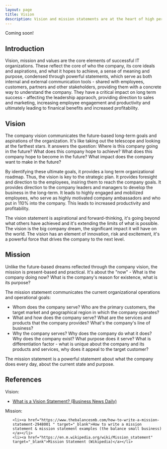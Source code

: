 ```yaml
---
layout: page
title: Vision
description: Vision and mission statements are at the heart of high performing IT organizations
---
```


<div class="alert alert-info" role="alert">
  Coming soon!
</div>

<h2>Introduction</h2>

Vision, mission and values are the core elements of successful IT organizations. These reflect the core of who the company, its core ideals and aspirations, and what it hopes to achieve, a sense of meaning and purpose, condensed through powerful statements, which serve as both internal and external communication tools - shared with employees, customers, partners and other stakeholders, providing them with a concrete way to understand the company. They have a critical impact on long term success - affecting the leadership appraoch, providing direction to sales and marketing, increasing employee engagement and productivity and ultimately leading to finanical benefits and increased profitability. 

<h2>Vision</h2>

The company vision communicates the future-based long-term goals and aspirations of the organization. It's like taking out the telescope and looking at the farthest stars. It answers the question: Where is this company going in the future? What does this company hope to achieve? What does this company hope to become in the future? What impact does the company want to make in the future?

By identifying these ultimate goals, it provides a long term organizational roadmap. Thus, the vision is key to the strategic plan. It provides foresight and direction to the employees, insiring them to reach the company goals. It provides direction to the company leaders and managers to develop the business in the long-term. It leads to highly engaged and mobilized employees, who serve as highly motivated company ambassadors and who put in 110% into the company. This leads to increased productivity and profitability.

The vision statement is aspirational and forward-thinking, it's going beyond what others have achieved and it's extending the limits of what is possible. The vision is the big company dream, the significant impact it will have on the world. The vision has an element of innovation, risk and excitement, it's a powerful force that drives the company to the next level.

<h2>Mission</h2>

Unlike the future-based dreams reflected through the company vision, the mission is present-based and practical. It's about the "now" - What is the company doing now? What is the company's reason for existence, what is its purpose?

The mission statement communicates the current organizational operations and operational goals:

<ul>
	<li>Whom does the company serve? Who are the primary customers, the target market and geographical region in which the company operates?</li>
	<li>What and how does the company serve? What are the services and products that the company provides? What's the company's line of business?</li>
	<li>Why the company serves? Why does the company do what it does? Why does the company exist? What purpose does it serve? What is differentiation factor - what is unique about the company and its products and services, why does it appeal to the target customer?</li>
</ul>

The mission statement is a powerful statement about what the company does every day, about the current state and purpose.

<h2>References</h2>

Vision:

<ul>
	<li><a href="https://www.businessnewsdaily.com/3882-vision-statement.html" target="_blank">What is a Vision Statement? (Business News Daily)</a></li>
</ul>

Mission:

<ul>

	<li><a href="https://www.thebalancesmb.com/how-to-write-a-mission-statement-2948001 " target="_blank">How to write a mission statement & mission statement examples (the balance small business)</a></li>
	<li><a href="https://en.m.wikipedia.org/wiki/Mission_statement" target="_blank">Mission Statement (Wikipedia)</a></li>
</ul>





 
<!-- TODO -->
<!--
Values
-->
